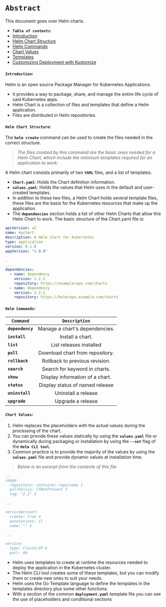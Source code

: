 
# **`Abstract`**

This document goes over Helm charts.
-  **`Table of contents`**:
  - [Introduction](#introduction)
  - [Helm Chart Structure](#helm-chart-structure)
  - [Helm Commands](#helm-commands)
  - [Chart Values](#chart-values)
  - [Templates](#templates)
  - [Customizing Deployment with Kustomize](#customizing-deployment-with-kustomize)

#### **`Introduction`:**
Helm is an open source Package Manager for Kubernetes Applications.
  - It provides a way to package, share, and manage the entire life cycle of said Kubernetes apps.
  - Helm Chart is a collection of files and templates that define a Helm application.
  - Files are distributed in Helm repositories.

#### **`Helm Chart Structure`:**

The **`helm create`** command can be used to create the files needed in the correct structure. 
> *The files created by this command are the basic ones needed for a Helm Chart, which include the minimum templates required for an application to work.*

A Helm chart consists primarily of two **`YAML`** files, and a list of templates.
- **`Chart.yaml`**: Holds the Chart definition information.
- **`values.yaml`**: Holds the values that Helm uses in the default and user-created templates.
- In addition to these two files, a Helm Chart holds several template files, these files are the basis for the Kubernetes resources that make up the application.
- The **`dependencies`** section holds a list of other Helm Charts that allow this Helm Chart to work.
The basic structure of the Chart.yaml file is:
```yaml
apiVersion: v2 
name: mychart 
description: A Helm chart for Kubernetes 
type: application 
version: 0.1.0 
appVersion: "1.0.0" 
.
.
....
dependencies: 
  - name: dependency 
    version: 1.2.3 
    repository: https://examplerepo.com/charts 
  - name: dependency
    version: 3.2.1
    repository: https://helmrepo.example.com/charts
```

#### **`Helm Commands`:**

|         **`Command`**  |     **`Description`**             | 
|------------------------|:---------------------------------:|  
| **`dependency`**       | Manage a chart's dependencies.    | 
| **`install`**          | Install a chart.                  |   
| **`list`**             | List releases installed           |
| **`pull`**             | Download chart from repository.   |
| **`rollback`**         | Rollback to previous revision.    | 
| **`search`**           | Search for keyword in charts.     | 
| **`show`**             | Display information of a chart.   |   
| **`status`**           | Display status of named release   |
| **`uninstall`**        | Uninstall a release               |
| **`upgrade`**          |Upgrade a release                  | 

#### **`Chart Values`:**
1. Helm replaces the placeholders with the actual values during the processing of the chart. 
2. You can provide these values statically by using the **`values.yaml`** file or dynamically during packaging or installation by using the **`--set`** flag of the **`Helm CLI tool`**.
3. Common practice is to provide the majority of the values by using the **`values.yaml`** file and provide dynamic values at installation time.

> *Below is an excerpt from the contents of this file*
```yaml
...
image:
  repository: container.repo/name 1
  pullPolicy: IfNotPresent 2
  tag: "2.1" 3

...

serviceAccount:
  create: true 4
  annotations: {}
  name: "" 5

...

service:
  type: ClusterIP 6
  port: 80 
```
- Helm uses templates to create at runtime the resources needed to deploy the application in the Kubernetes cluster. 
- The Helm CLI tool creates some of these templates, but you can modify them or create new ones to suit your needs.
- Helm uses the Go Template language to define the templates in the templates directory plus some other functions.
- With a section of the common **`deployment.yaml`** template file you can see the use of placeholders and conditional sections












